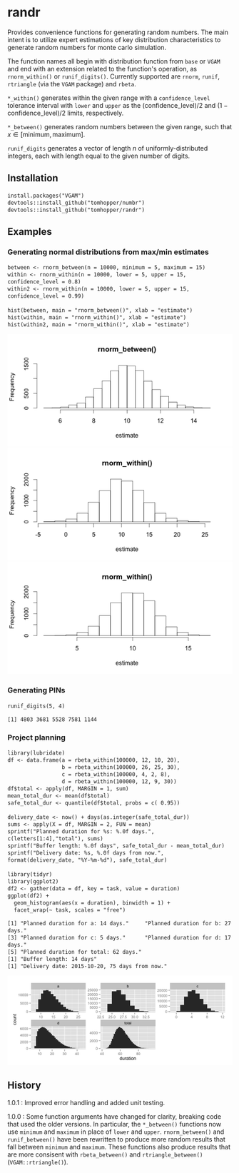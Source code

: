 # randr

Provides convenience functions for generating random numbers. The main intent is to utilize expert estimations of key distribution characteristics to generate random numbers for monte carlo simulation.

The function names all begin with distribution function from `base` or `VGAM` and end with an extension related to the function's operation, as `rnorm_within()` or `runif_digits()`. Currently supported are `rnorm`, `runif`, `rtriangle` (via the `VGAM` package) and `rbeta`.

`*_within()` generates within the given range with a `confidence_level` tolerance interval with `lower` and `upper` as the $(\mathrm{confidence\_level})/2$ and $(1 - \mathrm{confidence\_level})/2$ limits, respectively.

`*_between()` generates random numbers between the given range, such that $x \in \left[\mathrm{minimum}, \mathrm{maximum}\right]$.

`runif_digits` generates a vector of length $n$ of uniformly-distributed integers, each with length equal to the given number of digits. 

## Installation

```{r}
install.packages("VGAM")
devtools::install_github("tomhopper/numbr")
devtools::install_github("tomhopper/randr")
```

## Examples

### Generating normal distributions from max/min estimates

```{r}
between <- rnorm_between(n = 10000, minimum = 5, maximum = 15)
within <- rnorm_within(n = 10000, lower = 5, upper = 15, confidence_level = 0.8)
within2 <- rnorm_within(n = 10000, lower = 5, upper = 15, confidence_level = 0.99)

hist(between, main = "rnorm_between()", xlab = "estimate")
hist(within, main = "rnorm_within()", xlab = "estimate")
hist(within2, main = "rnorm_within()", xlab = "estimate")
```

![histogram of rnorm_between](figs/hist-rnorm_between.png)
![histogram of rnorm_within](figs/hist-rnorm_within.png)
![histogram of rnorm_within](figs/hist-rnorm_within-2.png)

### Generating PINs

```{r}
runif_digits(5, 4)
```

```
[1] 4803 3681 5528 7581 1144
```

### Project planning
```{r}
library(lubridate)
df <- data.frame(a = rbeta_within(100000, 12, 10, 20),
                 b = rbeta_within(100000, 26, 25, 30),
                 c = rbeta_within(100000, 4, 2, 8),
                 d = rbeta_within(100000, 12, 9, 30))
df$total <- apply(df, MARGIN = 1, sum)
mean_total_dur <- mean(df$total)
safe_total_dur <- quantile(df$total, probs = c( 0.95))

delivery_date <- now() + days(as.integer(safe_total_dur))
sums <- apply(X = df, MARGIN = 2, FUN = mean)
sprintf("Planned duration for %s: %.0f days.", c(letters[1:4],"total"), sums)
sprintf("Buffer length: %.0f days", safe_total_dur - mean_total_dur)
sprintf("Delivery date: %s, %.0f days from now.", format(delivery_date, "%Y-%m-%d"), safe_total_dur)

library(tidyr)
library(ggplot2)
df2 <- gather(data = df, key = task, value = duration)
ggplot(df2) +
  geom_histogram(aes(x = duration), binwidth = 1) +
  facet_wrap(~ task, scales = "free")

```

```
[1] "Planned duration for a: 14 days."     "Planned duration for b: 27 days."    
[3] "Planned duration for c: 5 days."      "Planned duration for d: 17 days."    
[5] "Planned duration for total: 62 days."
[1] "Buffer length: 14 days"
[1] "Delivery date: 2015-10-20, 75 days from now."
```
![plot of durations](figs/duration-plot.png)

## History

1.0.1
 : Improved error handling and added unit testing.

1.0.0
 : Some function arguments have changed for clarity, breaking code that used the older versions. In particular, the `*_between()` functions now use `minimum` and `maximum` in place of `lower` and `upper`. `rnorm_between()` and `runif_between()` have been rewritten to produce more random results that fall between `minimum` and `maximum`. These functions also produce results that are more consisent with `rbeta_between()` and `rtriangle_between()` (`VGAM::rtriangle()`).
